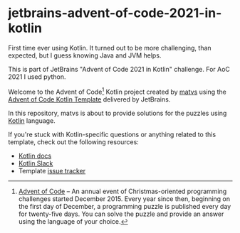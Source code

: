 # jetbrains-advent-of-code-2021-in-kotlin

First time ever using Kotlin. It turned out to be more challenging, than expected, but I guess knowing Java and JVM helps. 

This is part of JetBrains "Advent of Code 2021 in Kotlin" challenge. For AoC 2021 I used python.

Welcome to the Advent of Code[^aoc] Kotlin project created by [matvs][github] using the [Advent of Code Kotlin Template][template] delivered by JetBrains.

In this repository, matvs is about to provide solutions for the puzzles using [Kotlin][kotlin] language.

If you're stuck with Kotlin-specific questions or anything related to this template, check out the following resources:

- [Kotlin docs][docs]
- [Kotlin Slack][slack]
- Template [issue tracker][issues]


[^aoc]:
    [Advent of Code][aoc] – An annual event of Christmas-oriented programming challenges started December 2015.
    Every year since then, beginning on the first day of December, a programming puzzle is published every day for twenty-five days.
    You can solve the puzzle and provide an answer using the language of your choice.

[aoc]: https://adventofcode.com
[docs]: https://kotlinlang.org/docs/home.html
[github]: https://github.com/matvs
[issues]: https://github.com/kotlin-hands-on/advent-of-code-kotlin-template/issues
[kotlin]: https://kotlinlang.org
[slack]: https://surveys.jetbrains.com/s3/kotlin-slack-sign-up
[template]: https://github.com/kotlin-hands-on/advent-of-code-kotlin-template
